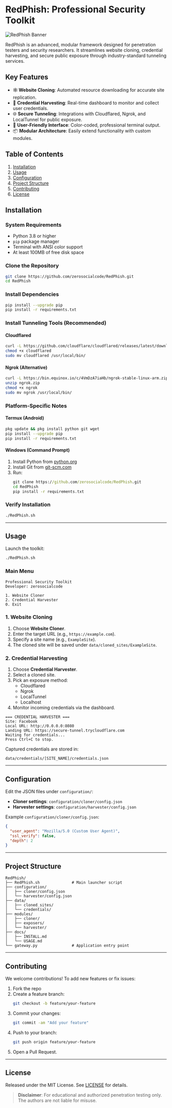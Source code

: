
# RedPhish: Professional Security Toolkit

![RedPhish Banner](https://i.imgur.com/redphish-banner.png)

RedPhish is an advanced, modular framework designed for penetration testers and security researchers. It streamlines website cloning, credential harvesting, and secure public exposure through industry-standard tunneling services.

## Key Features

- 🕸️ **Website Cloning**: Automated resource downloading for accurate site replication.  
- 🎣 **Credential Harvesting**: Real-time dashboard to monitor and collect user credentials.  
- 🌐 **Secure Tunneling**: Integrations with Cloudflared, Ngrok, and LocalTunnel for public exposure.  
- 🎨 **User-Friendly Interface**: Color-coded, professional terminal output.  
- 📦 **Modular Architecture**: Easily extend functionality with custom modules.

## Table of Contents

1. [Installation](#installation)  
2. [Usage](#usage)  
3. [Configuration](#configuration)  
4. [Project Structure](#project-structure)  
5. [Contributing](#contributing)  
6. [License](#license)  

## Installation

### System Requirements

- Python 3.8 or higher  
- `pip` package manager  
- Terminal with ANSI color support  
- At least 100MB of free disk space  

### Clone the Repository

```bash
git clone https://github.com/zerosocialcode/RedPhish.git
cd RedPhish
```

### Install Dependencies

```bash
pip install --upgrade pip
pip install -r requirements.txt
```

### Install Tunneling Tools (Recommended)

#### Cloudflared
```bash
curl -L https://github.com/cloudflare/cloudflared/releases/latest/download/cloudflared-linux-arm -o cloudflared
chmod +x cloudflared
sudo mv cloudflared /usr/local/bin/
```

#### Ngrok (Alternative)
```bash
curl -L https://bin.equinox.io/c/4VmDzA7iaHb/ngrok-stable-linux-arm.zip -o ngrok.zip
unzip ngrok.zip
chmod +x ngrok
sudo mv ngrok /usr/local/bin/
```

### Platform-Specific Notes

#### Termux (Android)
```bash
pkg update && pkg install python git wget
pip install --upgrade pip
pip install -r requirements.txt
```

#### Windows (Command Prompt)
1. Install Python from [python.org](https://python.org)  
2. Install Git from [git-scm.com](https://git-scm.com)  
3. Run:
   ```cmd
   git clone https://github.com/zerosocialcode/RedPhish.git
   cd RedPhish
   pip install -r requirements.txt
   ```

### Verify Installation

```bash
./RedPhish.sh
```

---

## Usage

Launch the toolkit:
```bash
./RedPhish.sh
```

### Main Menu

```
Professional Security Toolkit
Developer: zerosocialcode

1. Website Cloner
2. Credential Harvester
0. Exit
```

### 1. Website Cloning

1. Choose **Website Cloner**.  
2. Enter the target URL (e.g., `https://example.com`).  
3. Specify a site name (e.g., `ExampleSite`).  
4. The cloned site will be saved under `data/cloned_sites/ExampleSite`.

### 2. Credential Harvesting

1. Choose **Credential Harvester**.  
2. Select a cloned site.  
3. Pick an exposure method:  
   - Cloudflared  
   - Ngrok  
   - LocalTunnel  
   - Localhost  
4. Monitor incoming credentials via the dashboard.

```text
=== CREDENTIAL HARVESTER ===
Site: Facebook
Local URL: http://0.0.0.0:8080
Landing URL: https://secure-tunnel.trycloudflare.com
Waiting for credentials...
Press Ctrl+C to stop.
```

Captured credentials are stored in:
```
data/credentials/[SITE_NAME]/credentials.json
```

---

## Configuration

Edit the JSON files under `configuration/`:

- **Cloner settings**: `configuration/cloner/config.json`  
- **Harvester settings**: `configuration/harvester/config.json`

Example `configuration/cloner/config.json`:
```json
{
  "user_agent": "Mozilla/5.0 (Custom User Agent)",
  "ssl_verify": false,
  "depth": 2
}
```

---

## Project Structure

```
RedPhish/
├── RedPhish.sh              # Main launcher script
├── configuration/
│   ├── cloner/config.json
│   └── harvester/config.json
├── data/
│   ├── cloned_sites/
│   └── credentials/
├── modules/
│   ├── cloner/
│   ├── exposers/
│   └── harvester/
├── docs/
│   ├── INSTALL.md
│   └── USAGE.md
└── gateway.py               # Application entry point
```

---

## Contributing

We welcome contributions! To add new features or fix issues:

1. Fork the repo  
2. Create a feature branch:
   ```bash
   git checkout -b feature/your-feature
   ```
3. Commit your changes:
   ```bash
   git commit -am "Add your feature"
   ```
4. Push to your branch:
   ```bash
   git push origin feature/your-feature
   ```
5. Open a Pull Request.

---

## License

Released under the MIT License. See [LICENSE](LICENSE) for details.

> **Disclaimer**: For educational and authorized penetration testing only. The authors are not liable for misuse.

